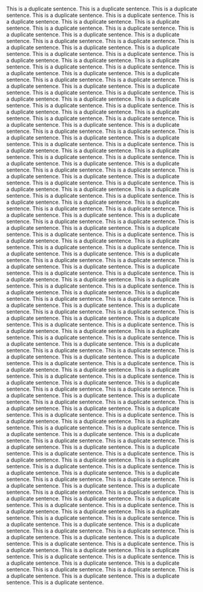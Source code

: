 This is a duplicate sentence. This is a duplicate sentence.
This is a duplicate sentence. This is a duplicate sentence.
This is a duplicate sentence. This is a duplicate sentence.
This is a duplicate sentence. This is a duplicate sentence.
This is a duplicate sentence. This is a duplicate sentence.
This is a duplicate sentence. This is a duplicate sentence.
This is a duplicate sentence. This is a duplicate sentence.
This is a duplicate sentence. This is a duplicate sentence.
This is a duplicate sentence. This is a duplicate sentence.
This is a duplicate sentence. This is a duplicate sentence.
This is a duplicate sentence. This is a duplicate sentence.
This is a duplicate sentence. This is a duplicate sentence.
This is a duplicate sentence. This is a duplicate sentence.
This is a duplicate sentence. This is a duplicate sentence.
This is a duplicate sentence. This is a duplicate sentence.
This is a duplicate sentence. This is a duplicate sentence.
This is a duplicate sentence. This is a duplicate sentence.
This is a duplicate sentence. This is a duplicate sentence.
This is a duplicate sentence. This is a duplicate sentence.
This is a duplicate sentence. This is a duplicate sentence.
This is a duplicate sentence. This is a duplicate sentence.
This is a duplicate sentence. This is a duplicate sentence.
This is a duplicate sentence. This is a duplicate sentence.
This is a duplicate sentence. This is a duplicate sentence.
This is a duplicate sentence. This is a duplicate sentence.
This is a duplicate sentence. This is a duplicate sentence.
This is a duplicate sentence. This is a duplicate sentence.
This is a duplicate sentence. This is a duplicate sentence.
This is a duplicate sentence. This is a duplicate sentence.
This is a duplicate sentence. This is a duplicate sentence.
This is a duplicate sentence. This is a duplicate sentence.
This is a duplicate sentence. This is a duplicate sentence.
This is a duplicate sentence. This is a duplicate sentence.
This is a duplicate sentence. This is a duplicate sentence.
This is a duplicate sentence. This is a duplicate sentence.
This is a duplicate sentence. This is a duplicate sentence.
This is a duplicate sentence. This is a duplicate sentence.
This is a duplicate sentence. This is a duplicate sentence.
This is a duplicate sentence. This is a duplicate sentence.
This is a duplicate sentence. This is a duplicate sentence.
This is a duplicate sentence. This is a duplicate sentence.
This is a duplicate sentence. This is a duplicate sentence.
This is a duplicate sentence. This is a duplicate sentence.
This is a duplicate sentence. This is a duplicate sentence.
This is a duplicate sentence. This is a duplicate sentence.
This is a duplicate sentence. This is a duplicate sentence.
This is a duplicate sentence. This is a duplicate sentence.
This is a duplicate sentence. This is a duplicate sentence.
This is a duplicate sentence. This is a duplicate sentence.
This is a duplicate sentence. This is a duplicate sentence.
This is a duplicate sentence. This is a duplicate sentence.
This is a duplicate sentence. This is a duplicate sentence.
This is a duplicate sentence. This is a duplicate sentence.
This is a duplicate sentence. This is a duplicate sentence.
This is a duplicate sentence. This is a duplicate sentence.
This is a duplicate sentence. This is a duplicate sentence.
This is a duplicate sentence. This is a duplicate sentence.
This is a duplicate sentence. This is a duplicate sentence.
This is a duplicate sentence. This is a duplicate sentence.
This is a duplicate sentence. This is a duplicate sentence.
This is a duplicate sentence. This is a duplicate sentence.
This is a duplicate sentence. This is a duplicate sentence.
This is a duplicate sentence. This is a duplicate sentence.
This is a duplicate sentence. This is a duplicate sentence.
This is a duplicate sentence. This is a duplicate sentence.
This is a duplicate sentence. This is a duplicate sentence.
This is a duplicate sentence. This is a duplicate sentence.
This is a duplicate sentence. This is a duplicate sentence.
This is a duplicate sentence. This is a duplicate sentence.
This is a duplicate sentence. This is a duplicate sentence.
This is a duplicate sentence. This is a duplicate sentence.
This is a duplicate sentence. This is a duplicate sentence.
This is a duplicate sentence. This is a duplicate sentence.
This is a duplicate sentence. This is a duplicate sentence.
This is a duplicate sentence. This is a duplicate sentence.
This is a duplicate sentence. This is a duplicate sentence.
This is a duplicate sentence. This is a duplicate sentence.
This is a duplicate sentence. This is a duplicate sentence.
This is a duplicate sentence. This is a duplicate sentence.
This is a duplicate sentence. This is a duplicate sentence.
This is a duplicate sentence. This is a duplicate sentence.
This is a duplicate sentence. This is a duplicate sentence.
This is a duplicate sentence. This is a duplicate sentence.
This is a duplicate sentence. This is a duplicate sentence.
This is a duplicate sentence. This is a duplicate sentence.
This is a duplicate sentence. This is a duplicate sentence.
This is a duplicate sentence. This is a duplicate sentence.
This is a duplicate sentence. This is a duplicate sentence.
This is a duplicate sentence. This is a duplicate sentence.
This is a duplicate sentence. This is a duplicate sentence.
This is a duplicate sentence. This is a duplicate sentence.
This is a duplicate sentence. This is a duplicate sentence.
This is a duplicate sentence. This is a duplicate sentence.
This is a duplicate sentence. This is a duplicate sentence.
This is a duplicate sentence. This is a duplicate sentence.
This is a duplicate sentence. This is a duplicate sentence.
This is a duplicate sentence. This is a duplicate sentence.
This is a duplicate sentence. This is a duplicate sentence.
This is a duplicate sentence. This is a duplicate sentence.
This is a duplicate sentence. This is a duplicate sentence.
This is a duplicate sentence. This is a duplicate sentence.
This is a duplicate sentence. This is a duplicate sentence.
This is a duplicate sentence. This is a duplicate sentence.
This is a duplicate sentence. This is a duplicate sentence.
This is a duplicate sentence. This is a duplicate sentence.
This is a duplicate sentence. This is a duplicate sentence.
This is a duplicate sentence. This is a duplicate sentence.
This is a duplicate sentence. This is a duplicate sentence.
This is a duplicate sentence. This is a duplicate sentence.
This is a duplicate sentence. This is a duplicate sentence.
This is a duplicate sentence. This is a duplicate sentence.
This is a duplicate sentence. This is a duplicate sentence.

